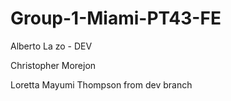 # Group-1-Miami-PT43-FE

Alberto La zo - DEV

Christopher Morejon

Loretta Mayumi Thompson from dev branch
